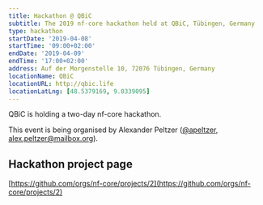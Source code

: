 ```yaml
---
title: Hackathon @ QBiC
subtitle: The 2019 nf-core hackathon held at QBiC, Tübingen, Germany
type: hackathon
startDate: '2019-04-08'
startTime: '09:00+02:00'
endDate: '2019-04-09'
endTime: '17:00+02:00'
address: Auf der Morgenstelle 10, 72076 Tübingen, Germany
locationName: QBiC
locationURL: http://qbic.life
locationLatLng: [48.5379169, 9.0339095]
---
```


QBiC is holding a two-day nf-core hackathon.

This event is being organised by Alexander Peltzer ([@apeltzer](https://github.com/apeltzer), [alex.peltzer@mailbox.org](mailto:alex.peltzer@mailbox.org)).

## Hackathon project page

[https://github.com/orgs/nf-core/projects/2](https://github.com/orgs/nf-core/projects/2)
